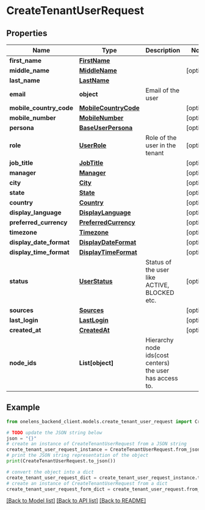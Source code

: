 # CreateTenantUserRequest


## Properties

Name | Type | Description | Notes
------------ | ------------- | ------------- | -------------
**first_name** | [**FirstName**](FirstName.md) |  | 
**middle_name** | [**MiddleName**](MiddleName.md) |  | [optional] 
**last_name** | [**LastName**](LastName.md) |  | 
**email** | **object** | Email of the user | 
**mobile_country_code** | [**MobileCountryCode**](MobileCountryCode.md) |  | [optional] 
**mobile_number** | [**MobileNumber**](MobileNumber.md) |  | [optional] 
**persona** | [**BaseUserPersona**](BaseUserPersona.md) |  | [optional] 
**role** | [**UserRole**](UserRole.md) | Role of the user in the tenant | [optional] 
**job_title** | [**JobTitle**](JobTitle.md) |  | [optional] 
**manager** | [**Manager**](Manager.md) |  | [optional] 
**city** | [**City**](City.md) |  | [optional] 
**state** | [**State**](State.md) |  | [optional] 
**country** | [**Country**](Country.md) |  | [optional] 
**display_language** | [**DisplayLanguage**](DisplayLanguage.md) |  | [optional] 
**preferred_currency** | [**PreferredCurrency**](PreferredCurrency.md) |  | [optional] 
**timezone** | [**Timezone**](Timezone.md) |  | [optional] 
**display_date_format** | [**DisplayDateFormat**](DisplayDateFormat.md) |  | [optional] 
**display_time_format** | [**DisplayTimeFormat**](DisplayTimeFormat.md) |  | [optional] 
**status** | [**UserStatus**](UserStatus.md) | Status of the user like ACTIVE, BLOCKED etc. | [optional] 
**sources** | [**Sources**](Sources.md) |  | [optional] 
**last_login** | [**LastLogin**](LastLogin.md) |  | [optional] 
**created_at** | [**CreatedAt**](CreatedAt.md) |  | [optional] 
**node_ids** | **List[object]** | Hierarchy node ids(cost centers) the user has access to. | 

## Example

```python
from onelens_backend_client.models.create_tenant_user_request import CreateTenantUserRequest

# TODO update the JSON string below
json = "{}"
# create an instance of CreateTenantUserRequest from a JSON string
create_tenant_user_request_instance = CreateTenantUserRequest.from_json(json)
# print the JSON string representation of the object
print(CreateTenantUserRequest.to_json())

# convert the object into a dict
create_tenant_user_request_dict = create_tenant_user_request_instance.to_dict()
# create an instance of CreateTenantUserRequest from a dict
create_tenant_user_request_form_dict = create_tenant_user_request.from_dict(create_tenant_user_request_dict)
```
[[Back to Model list]](../README.md#documentation-for-models) [[Back to API list]](../README.md#documentation-for-api-endpoints) [[Back to README]](../README.md)


